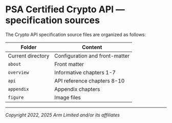 <!--
SPDX-FileCopyrightText: Copyright 2022 Arm Limited and/or its affiliates <open-source-office@arm.com>
SPDX-License-Identifier: CC-BY-SA-4.0
-->

# PSA Certified Crypto API &mdash; specification sources

The Crypto API specification source files are organized as follows:

Folder | Content
-- | --
Current directory | Configuration and front-matter
`about` | Front matter
`overview` | Informative chapters 1-7
`api` | API reference chapters 8-10
`appendix` | Appendix chapters
`figure` | Image files

----

*Copyright 2022, 2025 Arm Limited and/or its affiliates*
